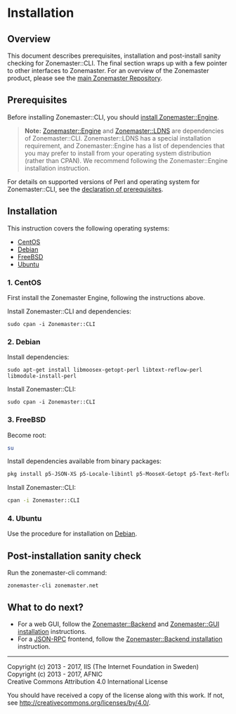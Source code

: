 # Installation

## Overview

This document describes prerequisites, installation and post-install sanity
checking for Zonemaster::CLI. The final section wraps up with a few pointer to
other interfaces to Zonemaster. For an overview of the Zonemaster product,
please see the [main Zonemaster Repository].


## Prerequisites

Before installing Zonemaster::CLI, you should [install Zonemaster::Engine][
Zonemaster::Engine installation].

> **Note:** [Zonemaster::Engine] and [Zonemaster::LDNS] are dependencies of
> Zonemaster::CLI. Zonemaster::LDNS has a special installation requirement,
> and Zonemaster::Engine has a list of dependencies that you may prefer to
> install from your operating system distribution (rather than CPAN).
> We recommend following the Zonemaster::Engine installation instruction.

For details on supported versions of Perl and operating system for
Zonemaster::CLI, see the [declaration of prerequisites].


## Installation

This instruction covers the following operating systems:

 * [CentOS](#1-centos)
 * [Debian](#2-debian)
 * [FreeBSD](#3-freebsd)
 * [Ubuntu](#4-ubuntu)


### 1. CentOS

First install the Zonemaster Engine, following the instructions above.

Install Zonemaster::CLI and dependencies:

`sudo cpan -i Zonemaster::CLI`


### 2. Debian

Install dependencies:

`sudo apt-get install libmoosex-getopt-perl libtext-reflow-perl libmodule-install-perl`

Install Zonemaster::CLI:

`sudo cpan -i Zonemaster::CLI`


### 3. FreeBSD

Become root:

```sh
su
```

Install dependencies available from binary packages:

```sh
pkg install p5-JSON-XS p5-Locale-libintl p5-MooseX-Getopt p5-Text-Reflow
```

Install Zonemaster::CLI:

```sh
cpan -i Zonemaster::CLI
```


### 4. Ubuntu

Use the procedure for installation on [Debian](#2-debian).


## Post-installation sanity check

Run the zonemaster-cli command:

`zonemaster-cli zonemaster.net`


## What to do next?

 * For a web GUI, follow the [Zonemaster::Backend][Zonemaster::Backend
   installation] and [Zonemaster::GUI installation] instructions.
 * For a [JSON-RPC][JSON-RPC API] frontend, follow the [Zonemaster::Backend
   installation] instruction.

-------

[Declaration of prerequisites]: https://github.com/dotse/zonemaster/blob/master/README.md#prerequisites
[JSON-RPC API]: https://github.com/dotse/zonemaster-backend/blob/master/docs/API.md
[Main Zonemaster repository]: https://github.com/dotse/zonemaster/blob/master/README.md
[Zonemaster::Backend installation]: https://github.com/dotse/zonemaster-backend/blob/master/docs/Installation.md
[Zonemaster::Engine installation]: https://github.com/dotse/zonemaster-engine/blob/master/docs/Installation.md
[Zonemaster::Engine]: https://github.com/dotse/zonemaster-engine/blob/master/README.md
[Zonemaster::GUI installation]: https://github.com/dotse/zonemaster-gui/blob/master/docs/installation.md
[Zonemaster::LDNS]: https://github.com/dotse/zonemaster-ldns/blob/master/README.md

Copyright (c) 2013 - 2017, IIS (The Internet Foundation in Sweden) \
Copyright (c) 2013 - 2017, AFNIC \
Creative Commons Attribution 4.0 International License

You should have received a copy of the license along with this
work.  If not, see <http://creativecommons.org/licenses/by/4.0/>.
